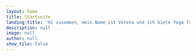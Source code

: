 ```yaml
---
layout: home
title: Startseite
landing-title: 'Hi zusammen, mein Name ist Verena und ich biete Yoga für Jugendliche an'
description: null
image: null
author: null
show_tile: false
---
```

